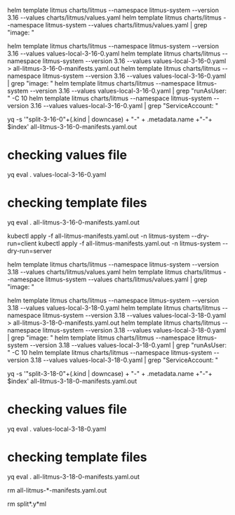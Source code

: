 

helm template litmus charts/litmus  --namespace litmus-system --version 3.16 --values charts/litmus/values.yaml
helm template litmus charts/litmus  --namespace litmus-system  --values charts/litmus/values.yaml | grep "image: "


helm template litmus charts/litmus  --namespace litmus-system   --version 3.16 --values values-local-3-16-0.yaml
helm template litmus charts/litmus  --namespace litmus-system   --version 3.16 --values values-local-3-16-0.yaml > all-litmus-3-16-0-manifests.yaml.out
helm template litmus charts/litmus  --namespace litmus-system   --version 3.16 --values values-local-3-16-0.yaml | grep "image: "
helm template litmus charts/litmus  --namespace litmus-system   --version 3.16 --values values-local-3-16-0.yaml | grep "runAsUser: " -C 10
helm template litmus charts/litmus  --namespace litmus-system   --version 3.16 --values values-local-3-16-0.yaml | grep "ServiceAccount: "



yq -s '"split-3-16-0"+(.kind | downcase) + "-" + .metadata.name +"-"+ $index' all-litmus-3-16-0-manifests.yaml.out

# checking values file
yq eval . values-local-3-16-0.yaml

# checking  template files 
yq eval . all-litmus-3-16-0-manifests.yaml.out


kubectl apply -f all-litmus-manifests.yaml.out -n litmus-system --dry-run=client
kubectl apply -f all-litmus-manifests.yaml.out -n litmus-system --dry-run=server


helm template litmus charts/litmus  --namespace litmus-system --version 3.18 --values charts/litmus/values.yaml
helm template litmus charts/litmus  --namespace litmus-system  --values charts/litmus/values.yaml | grep "image: "


helm template litmus charts/litmus  --namespace litmus-system   --version 3.18 --values values-local-3-18-0.yaml
helm template litmus charts/litmus  --namespace litmus-system   --version 3.18 --values values-local-3-18-0.yaml > all-litmus-3-18-0-manifests.yaml.out
helm template litmus charts/litmus  --namespace litmus-system   --version 3.18 --values values-local-3-18-0.yaml | grep "image: "
helm template litmus charts/litmus  --namespace litmus-system   --version 3.18 --values values-local-3-18-0.yaml | grep "runAsUser: " -C 10
helm template litmus charts/litmus  --namespace litmus-system   --version 3.18 --values values-local-3-18-0.yaml | grep "ServiceAccount: "


yq -s '"split-3-18-0"+(.kind | downcase) + "-" + .metadata.name +"-"+ $index' all-litmus-3-18-0-manifests.yaml.out

# checking values file
yq eval . values-local-3-18-0.yaml

# checking  template files 
yq eval . all-litmus-3-18-0-manifests.yaml.out


rm all-litmus-*-manifests.yaml.out

rm split*.y*ml



